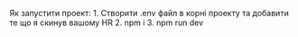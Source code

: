 Як запустити проект: 
    1. Створити .env файл в корні проекту та добавити те що я скинув вашому HR
    2. npm i
    3. npm run dev
